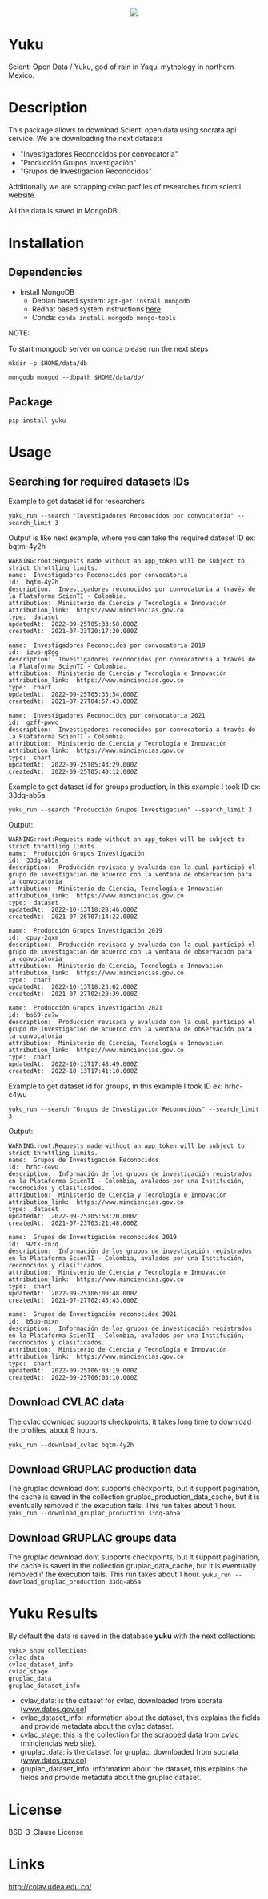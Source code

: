 <center><img src="https://raw.githubusercontent.com/colav/colav.github.io/master/img/Logo.png"/></center>

# Yuku
Scienti Open Data / Yuku, god of rain in Yaqui mythology in northern Mexico.


# Description
This package allows to download Scienti open data using socrata api service.
We are downloading the next datasets 
* "Investigadores Reconocidos por convocatoria"
* "Producción Grupos Investigación"
* "Grupos de Investigación Reconocidos"

Additionally we are scrapping cvlac profiles of researches from scienti website.

All the data is saved in MongoDB.

# Installation

## Dependencies
* Install MongoDB
    * Debian based system: `apt-get install mongodb`
    * Redhat based system instructions [here](https://docs.mongodb.com/manual/tutorial/install-mongodb-on-red-hat/)
    * Conda: `conda install mongodb mongo-tools`

NOTE:

To start mongodb server on conda please run the next steps

`
mkdir -p $HOME/data/db 
`

`
mongodb mongod --dbpath $HOME/data/db/
`

## Package
`pip install yuku`

# Usage
## Searching for required datasets IDs
Example to get dataset id for researchers

`
yuku_run --search "Investigadores Reconocidos por convocatoria" --search_limit 3
`

Output is like next example, where you can take the required dateset ID ex: bqtm-4y2h

```
WARNING:root:Requests made without an app_token will be subject to strict throttling limits.
name:  Investigadores Reconocidos por convocatoria
id:  bqtm-4y2h
description:  Investigadores reconocidos por convocatoria a través de la Plataforma ScienTI - Colombia.
attribution:  Ministerio de Ciencia y Tecnología e Innovación
attribution_link:  https://www.minciencias.gov.co
type:  dataset
updatedAt:  2022-09-25T05:33:58.000Z
createdAt:  2021-07-23T20:17:20.000Z

name:  Investigadores Reconocidos por convocatoria 2019
id:  izwp-q8gg
description:  Investigadores reconocidos por convocatoria a través de la Plataforma ScienTI - Colombia.
attribution:  Ministerio de Ciencia y Tecnología e Innovación
attribution_link:  https://www.minciencias.gov.co
type:  chart
updatedAt:  2022-09-25T05:35:54.000Z
createdAt:  2021-07-27T04:57:43.000Z

name:  Investigadores Reconocidos por convocatoria 2021
id:  gzff-pwwc
description:  Investigadores reconocidos por convocatoria a través de la Plataforma ScienTI - Colombia.
attribution:  Ministerio de Ciencia y Tecnología e Innovación
attribution_link:  https://www.minciencias.gov.co
type:  chart
updatedAt:  2022-09-25T05:43:29.000Z
createdAt:  2022-09-25T05:40:12.000Z

```

Example to get dataset id for groups production, in this example I took ID ex: 33dq-ab5a

`
yuku_run --search "Producción Grupos Investigación" --search_limit 3
`

Output:

```
WARNING:root:Requests made without an app_token will be subject to strict throttling limits.
name:  Producción Grupos Investigación
id:  33dq-ab5a
description:  Producción revisada y evaluada con la cual participó el grupo de investigación de acuerdo con la ventana de observación para la convocatoria
attribution:  Ministerio de Ciencia, Tecnología e Innovación
attribution_link:  https://www.minciencias.gov.co
type:  dataset
updatedAt:  2022-10-13T18:28:46.000Z
createdAt:  2021-07-26T07:14:22.000Z

name:  Producción Grupos Investigación 2019
id:  cpuy-2qxm
description:  Producción revisada y evaluada con la cual participó el grupo de investigación de acuerdo con la ventana de observación para la convocatoria
attribution:  Ministerio de Ciencia, Tecnología e Innovación
attribution_link:  https://www.minciencias.gov.co
type:  chart
updatedAt:  2022-10-13T18:23:02.000Z
createdAt:  2021-07-27T02:20:39.000Z

name:  Producción Grupos Investigación 2021
id:  bs69-ze7w
description:  Producción revisada y evaluada con la cual participó el grupo de investigación de acuerdo con la ventana de observación para la convocatoria
attribution:  Ministerio de Ciencia, Tecnología e Innovación
attribution_link:  https://www.minciencias.gov.co
type:  chart
updatedAt:  2022-10-13T17:48:49.000Z
createdAt:  2022-10-13T17:41:10.000Z

```


Example to get dataset id for groups, in this example I took ID ex: hrhc-c4wu

`
yuku_run --search "Grupos de Investigación Reconocidos" --search_limit 3
`

Output:

```
WARNING:root:Requests made without an app_token will be subject to strict throttling limits.
name:  Grupos de Investigación Reconocidos
id:  hrhc-c4wu
description:  Información de los grupos de investigación registrados en la Plataforma ScienTI - Colombia, avalados por una Institución, reconocidos y clasificados.
attribution:  Ministerio de Ciencia y Tecnología e Innovación
attribution_link:  https://www.minciencias.gov.co
type:  dataset
updatedAt:  2022-09-25T05:58:20.000Z
createdAt:  2021-07-23T03:21:48.000Z

name:  Grupos de Investigación reconocidos 2019
id:  92tk-xn3q
description:  Información de los grupos de investigación registrados en la Plataforma ScienTI - Colombia, avalados por una Institución, reconocidos y clasificados.
attribution:  Ministerio de Ciencia y Tecnología e Innovación
attribution_link:  https://www.minciencias.gov.co
type:  chart
updatedAt:  2022-09-25T06:00:48.000Z
createdAt:  2021-07-27T02:45:43.000Z

name:  Grupos de Investigación reconocidos 2021
id:  b5ub-mixn
description:  Información de los grupos de investigación registrados en la Plataforma ScienTI - Colombia, avalados por una Institución, reconocidos y clasificados.
attribution:  Ministerio de Ciencia y Tecnología e Innovación
attribution_link:  https://www.minciencias.gov.co
type:  chart
updatedAt:  2022-09-25T06:03:19.000Z
createdAt:  2022-09-25T06:03:10.000Z
```


## Download CVLAC data

The cvlac download supports checkpoints, it takes long time to download the profiles, about 9 hours.

`
yuku_run --download_cvlac bqtm-4y2h
`

## Download GRUPLAC production data

The gruplac download dont supports checkpoints, but it support pagination, the cache is saved in the collection gruplac_production_data_cache, but it is eventually removed if the execution fails.  This run takes about 1 hour.
`
yuku_run --download_gruplac_production 33dq-ab5a
`

## Download GRUPLAC groups data

The gruplac download dont supports checkpoints, but it support pagination, the cache is saved in the collection gruplac_data_cache, but it is eventually removed if the execution fails.  This run takes about 1 hour.
`
yuku_run --download_gruplac_production 33dq-ab5a
`

# Yuku Results

By default the data is saved in the database **yuku** with the next collections:
```
yuku> show collections
cvlac_data
cvlac_dataset_info
cvlac_stage
gruplac_data
gruplac_dataset_info
```

* cvlav_data: is the dataset for cvlac, downloaded from socrata (www.datos.gov.co)
* cvlac_dataset_info: information about the dataset, this explains the fields and provide metadata about the cvlac dataset.
* cvlac_stage: this is the collection for the scrapped data from cvlac (minciencias web site).
* gruplac_data: is the dataset for gruplac, downloaded from socrata (www.datos.gov.co)
* gruplac_dataset_info: information about the dataset, this explains the fields and provide metadata about the gruplac dataset.

# License
BSD-3-Clause License 

# Links
http://colav.udea.edu.co/



